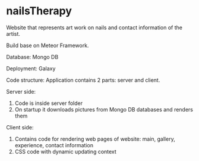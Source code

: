 # nailsTherapy

Website that represents art work on nails and contact information of the artist.

Build base on Meteor Framework.

Database: Mongo DB

Deployment: Galaxy

Code structure:
Application contains 2 parts: server and client.

Server side:
1. Code is inside server folder
2. On startup it downloads pictures from Mongo DB databases and renders them

Client side:
1. Contains code for rendering web pages of website: main, gallery, experience, contact information
2. CSS code with dynamic updating context 
